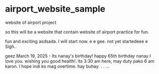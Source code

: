 # airport_website_sample
website of airport project

so this will be a website that contain website of airport practice for fun.

fun and exciting
asdsada.
I will start now. e e
gee.
not yet startedeee
e
Sigh..

geez
March 19, 2025 - Its nanay's birthday! happy 65th birthday nanay I love you. wishing you good health!. its 3:30 am here, may duty pako 6 am karon. I hope indi ko mag overtime. hay buhay. . .
...

